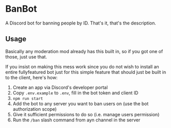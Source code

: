 # BanBot

A Discord bot for banning people by ID. That's it, that's the description.

## Usage

Basically any moderation mod already has this built in, so if you got one of those, just use that.

If you insist on making this mess work since you do not wish to install an entire fullyfeatured bot just for this simple feature that should just be built in to the client, here's how:

1. Create an app via Discord's developer portal
2. Copy `.env.example` to `.env`, fill in the bot token and client ID
3. `npm run start`
4. Add the bot to any server you want to ban users on (use the bot authorization scope)
5. Give it sufficient permissions to do so (i.e. manage users permission)
6. Run the `/ban` slash command from ayn channel in the server 
